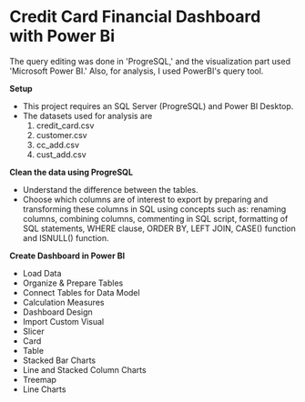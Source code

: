 # Credit Card Financial Dashboard with Power Bi

The query editing was done in 'ProgreSQL,' and the visualization part used 'Microsoft Power BI.' Also, for analysis, I used PowerBI's query tool.


**Setup**
- This project requires an SQL Server (ProgreSQL) and Power BI Desktop.
- The datasets used for analysis are
  1. credit_card.csv
  2. customer.csv
  3. cc_add.csv
  4. cust_add.csv


**Clean the data using ProgreSQL**
- Understand the difference between the tables.
- Choose which columns are of interest to export by preparing and transforming these columns in SQL using concepts such as: renaming columns, combining columns, commenting in SQL script, formatting of SQL statements, WHERE clause, ORDER BY, LEFT JOIN, CASE() function and ISNULL() function.

**Create Dashboard in Power BI**
- Load Data
- Organize & Prepare Tables
- Connect Tables for Data Model
- Calculation Measures
- Dashboard Design
- Import Custom Visual
- Slicer
- Card
- Table
- Stacked Bar Charts
- Line and Stacked Column Charts
- Treemap
- Line Charts
